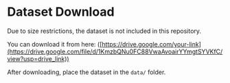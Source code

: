 # Dataset Download

Due to size restrictions, the dataset is not included in this repository.

You can download it from here:
([https://drive.google.com/your-link](https://drive.google.com/file/d/1KmzbQNu0FC88VwaAvoairYYmgtSYVKfC/view?usp=drive_link))

After downloading, place the dataset in the `data/` folder.
